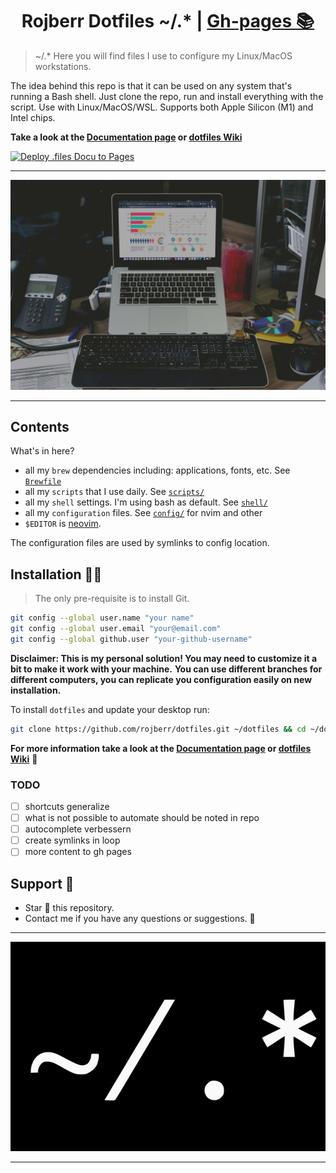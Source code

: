 <h1 align=center>Rojberr Dotfiles ~/.* | <a href="https://rojberr.github.io/dotfiles/" rel="nofollow">Gh-pages 📚</a></h1>

> ~/.* Here you will find files I use to configure my Linux/MacOS workstations.

The idea behind this repo is that it can be used on any system that's running a Bash shell.
Just clone the repo, run and install everything with the script. Use with Linux/MacOS/WSL.
Supports both Apple Silicon (M1) and Intel chips.

**Take a look at the [Documentation page](https://rojberr.github.io/dotfiles/)
or [dotfiles Wiki](https://github.com/rojberr/dotfiles/wiki)**

[![Deploy .files Docu to Pages](https://github.com/rojberr/dotfiles/actions/workflows/gh-pages.yml/badge.svg)](https://github.com/rojberr/dotfiles/actions/workflows/gh-pages.yml)

---

<p align="center">
<kbd><img src="images/perfect-setup.jpg" alt="Perfect setup" title="Perfect setup"/></kbd>
</p>

---

## Contents

What's in here?

- all my `brew` dependencies including: applications, fonts, etc.
  See [`Brewfile`](https://github.com/rojberr/dotfiles/blob/master/Brewfile)
- all my `scripts` that I use daily. See [`scripts/`](https://github.com/rojberr/dotfiles/blob/master/scripts/)
- all my `shell` settings. I'm using bash as default.
  See [`shell/`](https://github.com/rojberr/dotfiles/tree/master/shell)
- all my `configuration` files. See [`config/`](https://github.com/rojberr/dotfiles/tree/master/config) for nvim and
  other
- `$EDITOR` is [neovim](https://neovim.io/).

The configuration files are used by symlinks to config location.

## Installation 👨‍💻

> The only pre-requisite is to install Git.

```bash
git config --global user.name "your name"
git config --global user.email "your@email.com"
git config --global github.user "your-github-username"
```

**Disclaimer: This is my personal solution! You may need to customize it a bit to make it work with your machine.**
**You can use different branches for different computers, you can replicate you configuration easily on new
installation.**

To install `dotfiles` and update your desktop run:

```bash
git clone https://github.com/rojberr/dotfiles.git ~/dotfiles && cd ~/dotfiles && set -- -f; source ./install.sh
```

**For more information take a look at the [Documentation page](https://rojberr.github.io/dotfiles/)
or [dotfiles Wiki](https://github.com/rojberr/dotfiles/wiki)** 🙂

### TODO

- [ ] shortcuts generalize
- [ ] what is not possible to automate should be noted in repo
- [ ] autocomplete verbessern
- [ ] create symlinks in loop
- [ ] more content to gh pages

## Support 🫶

- Star 🌟 this repository.
- Contact me if you have any questions or suggestions. 📣

---

<p align="center">
<kbd><img src="images/dotsymbol.png" alt="The dotfiles" title="The dotfiles"/></kbd>
</p>

---